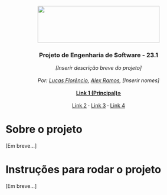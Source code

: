 <p align="center">
  <a href="https://portal.cin.ufpe.br/">
    <img src="https://i.imgur.com/w4LNDII.png" width=330 height=100>
  </a>

  <h3 align="center">Projeto de Engenharia de Software - 23.1</h3>

  <p align="center">
    <i>[Inserir descrição breve do projeto]</i>
    <br>
    <br>
    <i>Por: <a href="https://github.com/luucaslfs">Lucas Florêncio</a>, <a href="http://teste.com">Alex Ramos</a>, [Inserir nomes]</i>
    <br>
    <br>
    <a href="https://teste.com"><strong>Link 1 (Principal)&raquo;</strong></a>
    <br>
    <br>
    <a href="http://teste.com">Link 2</a>
    &middot;
    <a href="https://teste.com">Link 3</a>
    &middot;
    <a href="https://teste.com">Link 4</a>
  </p>
</p>

# Sobre o projeto
[Em breve...]

# Instruções para rodar o projeto
[Em breve...]
